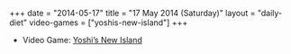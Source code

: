 +++
date = "2014-05-17"
title = "17 May 2014 (Saturday)"
layout = "daily-diet"
video-games = ["yoshis-new-island"]
+++

<ul>
<li class="entry Video Game">Video Game: <a href="/video-games/yoshis-new-island">Yoshi’s New Island</a></li>
</ul>